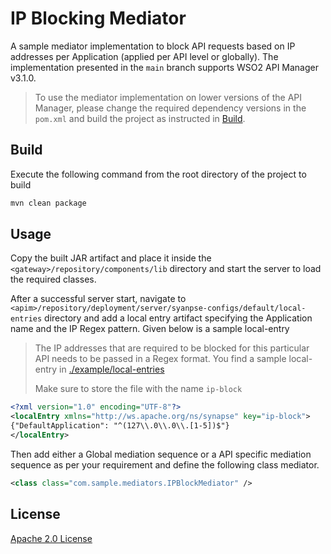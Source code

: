 # IP Blocking Mediator

A sample mediator implementation to block API requests based on IP addresses per Application (applied per API level or globally). The implementation presented in the `main` branch supports WSO2 API Manager v3.1.0.

> To use the mediator implementation on lower versions of the API Manager, please change the required dependency versions in the `pom.xml` and build the project as instructed in [Build](#build).

## Build

Execute the following command from the root directory of the project to build

```sh
mvn clean package
```

## Usage

Copy the built JAR artifact and place it inside the `<gateway>/repository/components/lib` directory and start the server to load the required classes. 

After a successful server start, navigate to `<apim>/repository/deployment/server/syanpse-configs/default/local-entries` directory and add a local entry artifact specifying the Application name and the IP Regex pattern. Given below is a sample local-entry

> The IP addresses that are required to be blocked for this particular API needs to be passed in a Regex format. You find a sample local-entry in [./example/local-entries](./example/local-entries)
>
> Make sure to store the file with the name `ip-block`

```xml
<?xml version="1.0" encoding="UTF-8"?>
<localEntry xmlns="http://ws.apache.org/ns/synapse" key="ip-block">
{"DefaultApplication": "^(127\\.0\\.0\\.[1-5])$"}
</localEntry>
```

Then add either a Global mediation sequence or a API specific mediation sequence as per your requirement and define the following class mediator.

```xml
<class class="com.sample.mediators.IPBlockMediator" />
```

## License

[Apache 2.0 License](LICENSE)
